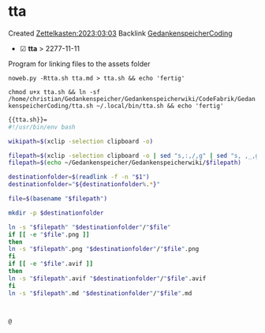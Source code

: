 # tta
Created [Zettelkasten:2023:03:03]()
Backlink [GedankenspeicherCoding](../GedankenspeicherCoding.md)

* ☑ **tta**   >  2277-11-11


Program for linking files to the assets folder


``noweb.py -Rtta.sh tta.md > tta.sh && echo 'fertig'``


``chmod u+x tta.sh && ln -sf /home/christian/Gedankenspeicher/Gedankenspeicherwiki/CodeFabrik/GedankenspeicherCoding/tta.sh ~/.local/bin/tta.sh && echo 'fertig'``

```bash
{{tta.sh}}=
#!/usr/bin/env bash

wikipath=$(xclip -selection clipboard -o)

filepath=$(xclip -selection clipboard -o | sed "s,:,/,g" | sed "s, ,_,g")
filepath=$(echo ~/Gedankenspeicher/Gedankenspeicherwiki/$filepath)

destinationfolder=$(readlink -f -n "$1")
destinationfolder="${destinationfolder%.*}"

file=$(basename "$filepath")

mkdir -p $destinationfolder

ln -s "$filepath" "$destinationfolder"/"$file"
if [[ -e "$file".png ]] 
then
ln -s "$filepath".png "$destinationfolder"/"$file".png
fi
if [[ -e "$file".avif ]] 
then
ln -s "$filepath".avif "$destinationfolder"/"$file".avif
fi
ln -s "$filepath".md "$destinationfolder"/"$file".md



@

```

